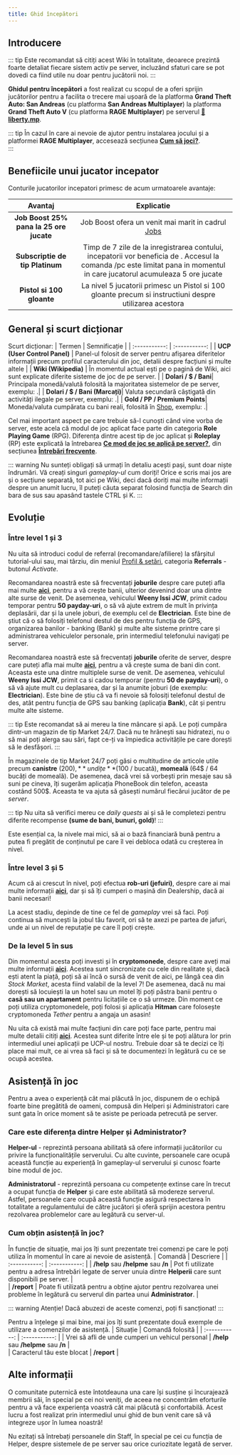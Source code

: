 ```yaml
---
title: Ghid începători
---
```


## Introducere

::: tip
Este recomandat să citiți acest Wiki în totalitate, deoarece prezintă foarte detaliat fiecare sistem activ pe server, incluzând sfaturi care se pot dovedi ca fiind utile nu doar pentru jucătorii noi.
:::

**Ghidul pentru începători** a fost realizat cu scopul de a oferi sprijin jucătorilor pentru a facilita o trecere mai ușoară de la platforma **Grand Theft Auto: San Andreas** (cu platforma **San Andreas Multiplayer**) la platforma **Grand Theft Auto V** (cu platforma **RAGE Multiplayer**) pe serverul **[🗽liberty.mp](https://liberty.mp)**.

::: tip
În cazul în care ai nevoie de ajutor pentru instalarea jocului și a platformei **RAGE Multiplayer**, accesează secțiunea **[Cum să joci?](./how-to-play)**.  
:::

## Benefiicile unui jucator incepator

Conturile jucatorilor incepatori primesc de acum urmatoarele avantaje:

| Avantaj      | Explicatie |
| :-----------: | :-----------: |
| **Job Boost 25% pana la 25 ore jucate** | Job Boost ofera un venit mai marit in cadrul [Jobs]([https://ucp.liberty.mp/shop](https://wiki.liberty.mp/jobs/#informatii-generale-joburi)) |
| **Subscriptie de tip Platinum** | Timp de 7 zile de la inregistrarea contului, incepatorii vor beneficia de <PremiumSubscription type='platinum' />. Accesul la comanda /pc este limitat pana in momentul in care jucatorul acumuleaza 5 ore jucate |
| **Pistol si 100 gloante** | La nivel 5 jucatorii primesc un Pistol si 100 gloante precum si instructiuni despre utilizarea acestora |

## General și scurt dicționar

Scurt dicționar:
| Termen      | Semnificație |
| :-----------: | :-----------: |
| **UCP (User Control Panel)**      | Panel-ul folosit de server pentru afișarea diferitelor informații precum profilul caracterului din joc, detalii despre facțiuni și multe altele       |
| **Wiki (Wikipedia)**   | În momentul actual ești pe o pagină de Wiki, aici sunt explicate diferite sisteme de joc de pe server.        |
| **Dolari / $ / Bani**| Principala monedă/valută folosită la majoritatea sistemelor de pe server, exemplu: <Dinero :amount='10000' />.|
| **Dolari / $ / Bani (Marcați)**| Valuta secundară câștigată din activități ilegale pe server, exemplu: <MarkedMoney :amount='10000' />.|
| **Gold / PP / Premium Points**| Moneda/valuta cumpărata cu bani reali, folosită în [Shop](https://ucp.liberty.mp/shop), exemplu: <Gold :amount='5000' />.|

Cel mai important aspect pe care trebuie să-l cunoști când vine vorba de server, este acela că modul de joc aplicat face parte din categoria **Role Playing Game** (RPG). Diferența dintre acest tip de joc aplicat și **Roleplay** (RP) este explicată la întrebarea **[Ce mod de joc se aplică pe server?](./faq#ce-mod-de-joc-se-aplica-pe-server)**, din secțiunea **[Întrebări frecvente](./faq)**.

::: warning
Nu sunteți obligați să urmați în detaliu acești pași, sunt doar niște îndrumări. Vă creați singuri *gameplay-ul* cum doriți! Orice e scris mai jos are și o secțiune separată, tot aici pe Wiki, deci dacă doriți mai multe informații despre un anumit lucru, îl puteți căuta separat folosind funcția de Search din bara de sus sau apasând tastele CTRL și K.
:::

## Evoluție 

### Între level 1 și 3

Nu uita să introduci codul de referral (recomandare/afiliere) la sfârșitul tutorial-ului sau, mai târziu, din meniul [Profil & setări](./general/profile-and-settings.md#cum-vizualizez-profilul-și-setările), categoria **Referrals** - butonul *Activate*.

Recomandarea noastră este să frecventați **joburile** despre care puteți afla mai multe [**aici**](./jobs/), pentru a vă crește banii, ulterior devenind doar una dintre alte surse de venit. De asemenea, vehiculul **Weeny Issi JCW**, primit cadou temporar pentru **50 payday-uri**, o să vă ajute extrem de mult în privința deplasării, dar și la unele joburi, de exemplu cel de **Electrician**. Este bine de știut că o să folosiți telefonul destul de des pentru funcția de GPS, organizarea banilor - banking (Bank) și multe alte sisteme printre care și administrarea vehiculelor personale, prin intermediul telefonului navigați pe server.

Recomandarea noastră este să frecventați **joburile** oferite de server, despre care puteți afla mai multe [**aici**](./jobs/), pentru a vă crește suma de bani din cont. Aceasta este una dintre multiplele surse de venit. De asemenea, vehiculul **Weeny Issi JCW**, primit ca si cadou temporar (pentru **50 de payday-uri**),  o să vă ajute mult cu deplasarea, dar și la anumite joburi (de exemplu: **Electrician**). Este bine de știu că va fi nevoie să folosiți telefonul destul de des, atât pentru funcția de GPS sau banking (aplicația **Bank**), cât și pentru multe alte sisteme.

::: tip
Este recomandat să ai mereu la tine mâncare și apă. Le poți cumpăra dintr-un magazin de tip Market 24/7. Dacă nu te hrănești sau hidratezi, nu o să mai poți alerga sau sări, fapt ce-ți va împiedica activitățile pe care dorești să le desfășori.
:::

În magazinele de tip Market 24/7 poți găsi o multitudine de articole utile precum **canistre** (200$), **undițe** (100$ / bucată), **momeală** (64$ / 64 bucăți de momeală). De asemenea, dacă vrei să vorbești prin mesaje sau să suni pe cineva, îți sugerăm aplicația PhoneBook din telefon, aceasta costând 500$. Aceasta te va ajuta să găsești numărul fiecărui jucător de pe *server*.

::: tip
Nu uita să verifici mereu ce *daily quests* ai și să le completezi pentru diferite recompense **(sume de bani, bunuri, gold)**!
:::

Este esențial ca, la nivele mai mici, să ai o bază financiară bună pentru a putea fi pregătit de conținutul pe care îl vei debloca odată cu creșterea în nivel.

### Între level 3 și 5

Acum că ai crescut în nivel, poți efectua **rob-uri (jefuiri)**, despre care ai mai multe informații [**aici**](./illegal-activities/), dar și să îți cumperi o mașină din Dealership, dacă ai banii necesari! 

La acest stadiu, depinde de tine ce fel de *gameplay* vrei să faci. Poți continua să muncești la jobul tău favorit, ori să te axezi pe partea de jafuri, unde ai un nivel de reputație pe care îl poți crește.

### De la level 5 în sus

Din momentul acesta poți investi și în **cryptomonede**, despre care aveți mai multe informații [**aici**](./economy/crypto). Acestea sunt sincronizate cu cele din realitate și, dacă ești atent la piață, poți să ai încă o sursă de venit de aici, pe lângă cea din *Stock Market*, acesta fiind valabil de la level 7! De asemenea, dacă nu mai dorești să locuiești la un hotel sau un motel îți poți păstra banii pentru o **casă sau un apartament** pentru licitațiile ce o să urmeze. Din moment ce poți utiliza cryptomonedele, poți folosi și aplicația **Hitman** care folosește cryptomoneda *Tether* pentru a angaja un asasin!

Nu uita că există mai multe facțiuni din care poți face parte, pentru mai multe detalii citiți [**aici**](./factions/). Acestea sunt diferite între ele și te poți alătura lor prin intermediul unei aplicații pe UCP-ul nostru. Trebuie doar să te decizi ce îți place mai mult, ce ai vrea să faci și să te documentezi în legătură cu ce se ocupă acestea.

## Asistență în joc

Pentru a avea o experiență cât mai plăcută în joc, dispunem de o echipă foarte bine pregătită de oameni, compusă din Helperi și Administratori care sunt gata în orice moment să te asiste pe perioada petrecută pe server.

### Care este diferența dintre Helper și Administrator?  

**Helper-ul** - reprezintă persoana abilitată să ofere informații jucătorilor cu privire la funcționalitățile serverului. Cu alte cuvinte, persoanele care ocupă această funcție au experiență în gameplay-ul serverului și cunosc foarte bine modul de joc.

**Administratorul** - reprezintă persoana cu competențe extinse care în trecut a ocupat funcția de **Helper** și care este abilitată să modereze serverul. Astfel, persoanele care ocupă această funcție asigură respectarea în totalitate a regulamentului de către jucători și oferă sprijin acestora pentru rezolvarea problemelor care au legătură cu server-ul.  

### Cum obțin asistență în joc?   

În funcție de situație, mai jos îți sunt prezentate trei comenzi pe care le poți utiliza în momentul în care ai nevoie de asistență. 
| Comandă | Descriere |
| :-----------: | :-----------: | 
| **/help** sau **/helpme**  sau **/n** | Pot fi utilizate pentru a adresa întrebări legate de server unuia dintre **Helperii** care sunt disponibili pe server. |  
| **/report** | Poate fi utilizată pentru a obține ajutor pentru rezolvarea unei probleme în legătură cu serverul din partea unui **Administrator**. |  

::: warning Atenție!
Dacă abuzezi de aceste comenzi, poți fi sancționat! 
::: 

Pentru a înțelege și mai bine, mai jos îți sunt prezentate două exemple de utilizare a comenzilor de asistență. 
| Situație | Comandă folosită |
| :-----------: | :-----------: | 
| Vrei să afli de unde cumperi un vehicul personal | **/help** sau **/helpme**  sau **/n** |  
| Caracterul tău este blocat | **/report** |  

## Alte informații  

O comunitate puternică este întotdeauna una care își susține și încurajează membrii săi, în special pe cei noi veniți, de aceea ne concentrăm eforturile pentru a vă face experiența voastră cât mai plăcută și confortabilă. Acest lucru a fost realizat prin intermediul unui ghid de bun venit care să vă integreze ușor în lumea noastră! 

Nu ezitați să întrebați persoanele din Staff, în special pe cei cu funcția de Helper, despre sistemele de pe server sau orice curiozitate legată de server.
